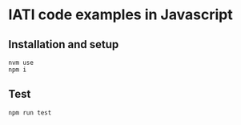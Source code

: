 # IATI code examples in Javascript

## Installation and setup

```
nvm use
npm i
```

## Test

```
npm run test
```